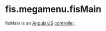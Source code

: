 # fis.megamenu.fisMain

fisMain is an [AngularJS](http://angularjs.org/) [controller](http://docs.angularjs.org/guide/controller).
